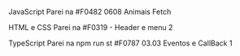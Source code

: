 JavaScript
Parei na 
#F0482 0608 Animais Fetch

HTML e CSS
Parei na #F0319 - Header e menu 2

TypeScript
Parei na npm run st
#F0787 03.03 Eventos e CallBack 1
